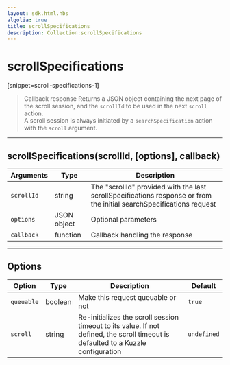 ```yaml
---
layout: sdk.html.hbs
algolia: true
title: scrollSpecifications
description: Collection:scrollSpecifications
---
```

  

# scrollSpecifications
[snippet=scroll-specifications-1]

> Callback response
Returns a JSON object containing the next page of the scroll session, and the `scrollId` to be used in the next `scroll` action.  
A scroll session is always initiated by a `searchSpecification` action with the `scroll` argument.

---

## scrollSpecifications(scrollId, [options], callback)

| Arguments | Type | Description |
|---------------|---------|----------------------------------------|
| ``scrollId`` | string | The "scrollId" provided with the last scrollSpecifications response or from the initial searchSpecifications request |
| ``options`` | JSON object | Optional parameters |
| ``callback`` | function | Callback handling the response |

---

## Options

| Option | Type | Description | Default |
|---------------|---------|----------------------------------------|---------|
| ``queuable`` | boolean | Make this request queuable or not  | ``true`` |
| ``scroll`` | string | Re-initializes the scroll session timeout to its value. If not defined, the scroll timeout is defaulted to a Kuzzle configuration | ``undefined`` |
